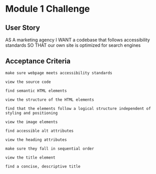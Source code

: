 # Module 1 Challenge

## User Story

AS A marketing agency
I WANT a codebase that follows accessibility standards
SO THAT our own site is optimized for search engines

## Acceptance Criteria
```
make sure webpage meets accessibility standards

view the source code

find semantic HTML elements

view the structure of the HTML elements

find that the elements follow a logical structure independent of styling and positioning

view the image elements

find accessible alt attributes

view the heading attributes

make sure they fall in sequential order

view the title element

find a concise, descriptive title

```